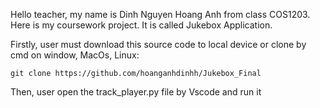 Hello teacher, my name is Dinh Nguyen Hoang Anh from class COS1203. Here is my coursework project. It is called Jukebox Application. 

Firstly, user must download this source code to local device or clone by cmd on window, MacOs, Linux:

```
git clone https://github.com/hoanganhdinhh/Jukebox_Final
```

Then, user open the track_player.py file by Vscode and run it